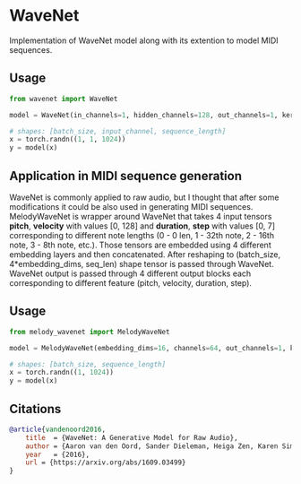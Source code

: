 # WaveNet
Implementation of WaveNet model along with its extention to model MIDI sequences.

## Usage
```python
from wavenet import WaveNet

model = WaveNet(in_channels=1, hidden_channels=128, out_channels=1, kernel_size=3, num_stacks=8, num_residual_blocks_in_stack=8)

# shapes: [batch_size, input_channel, sequence_length]
x = torch.randn((1, 1, 1024))
y = model(x)

```

## Application in MIDI sequence generation
WaveNet is commonly applied to raw audio, but I thought that after some modifications it could be also used in generating MIDI sequences. MelodyWaveNet is wrapper around WaveNet that takes 4 input tensors **pitch**, **velocity** with values [0, 128] and **duration**, **step** with values [0, 7] corresponding to different note lengths (0 - 0 len, 1 - 32th note, 2 - 16th note, 3 - 8th note, etc.). Those tensors are embedded using 4 different embedding layers and then concatenated. After reshaping to (batch_size, 4*embedding_dims, seq_len) shape tensor is passed through WaveNet. WaveNet output is passed through 4 different output blocks each corresponding to different feature (pitch, velocity, duration, step).

## Usage
```python
from melody_wavenet import MelodyWaveNet

model = MelodyWaveNet(embedding_dims=16, channels=64, out_channels=1, kernel_size=3, num_stacks=8, num_residual_blocks_in_stack=8)

# shapes: [batch_size, sequence_length]
x = torch.randn((1, 1024))
y = model(x)

```
## Citations
```bibtex
@article{vandenoord2016,
    title  = {WaveNet: A Generative Model for Raw Audio},
    author = {Aaron van den Oord, Sander Dieleman, Heiga Zen, Karen Simonyan, Oriol Vinyals, Alex Graves, Nal Kalchbrenner, Andrew Senior and Koray Kavukcuoglu},
    year   = {2016},
    url = {https://arxiv.org/abs/1609.03499}
}
```